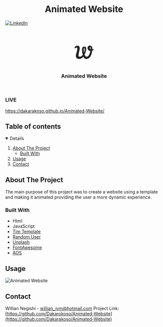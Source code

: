  <h1 align="center">Animated Website</h1>

[![LinkedIn][linkedin-shield]][linkedin-url]

<!-- PROJECT LOGO -->
<br />
<p align="center">
    <img src="images/apple-touch-icon.png" alt="Logo" width="80" height="80">
  </a>

  <h3 align="center">Animated Website</h3>
<br/>
</p>

### LIVE

https://dakarakoso.github.io/Animated-Website/

<!-- TABLE OF CONTENTS -->

## Table of contents

<details open="open">
  <ol>
    <li>
      <a href="#about-the-project">About The Project</a>
      <ul>
        <li><a href="#built-with">Built With</a></li>
      </ul>
    </li>
    <li><a href="#usage">Usage</a></li>
    <li><a href="#contact">Contact</a></li>
  </ol>
</details>

<!-- ABOUT THE PROJECT -->

## About The Project

The main purpose of this project was to create a website using a template and making it animated providing the user a more dynamic experience.

### Built With

- Html
- JavaScript
- [Tim Template](https://www.creative-tim.com/learning-lab/tailwind-starter-kit/presentation)
- [Random User](https://randomuser.me/)
- [Unplash](https://unsplash.com/)
- [FontAwesome](https://fontawesome.com/v5.15/icons?d=gallery&p=2&q=close&m=free)
- [AOS](https://michalsnik.github.io/aos/)

## Usage

![Animated Website](https://github.com/Dakarakoso/Animated-Website/blob/main/images/usage.gif)

<!-- CONTACT -->

## Contact

Willian Negishi - willian_jvm@hotmail.com
Project Link: [https://github.com/Dakarokoso/Animated-Website](https://github.com/Dakarakoso/Animated-Website)

<!-- MARKDOWN LINKS & IMAGES -->
<!-- https://www.markdownguide.org/basic-syntax/#reference-style-links -->

[linkedin-shield]: https://img.shields.io/badge/-LinkedIn-black.svg?style=for-the-badge&logo=linkedin&colorB=555
[linkedin-url]: https://www.linkedin.com/in/willian-negishi-2829a4172/
